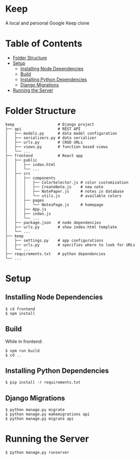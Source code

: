 Keep
====
A local and personal Google Keep clone

Table of Contents
=================

<!--ts-->
  * [Folder Structure](#folder-structure)
  * [Setup](#setup)
    * [Installing Node Dependencies](#installing-node-dependencies)
    * [Build](#build)
    * [Installing Python Dependencies](#installing-python-dependencies)
    * [Django Migrations](#django-migrations)
  * [Running the Server](#running-the-server)
<!--te-->

Folder Structure
================
```
keep                   # Django project
├── api                # REST API
│   ├── models.py      # data model configuration
│   ├── serializers.py # data serializer
│   ├── urls.py        # CRUD URLs
│   ├── views.py       # function based views
│   └── ...
├── frontend           # React app
│   ├── public
│   │   ├── index.html
│   │   └── ...
│   ├── src
│   │   ├── components
│   │   │   ├── ColorSelector.js # color customization
│   │   │   ├── CreateNote.js    # new note
│   │   │   ├── NotePaper.js     # notes in database
│   │   │   └── utils.js         # available colors
│   │   ├── pages
│   │   │   └── NotesPage.js     # homepage
│   │   ├── App.js
│   │   ├── index.js
│   │   └── ...
│   ├── package.json   # node dependencies
│   ├── urls.py        # show index.html template
│   └── ...
├── keep
│   ├── settings.py    # app configurations
│   ├── urls.py        # specifies where to look for URLs
│   └── ...
├── requirements.txt   # python dependencies
└── ...
```

Setup
=====

Installing Node Dependencies
----------------------------

```
$ cd frontend
$ npm install
```

Build
-----

While in frontend:
```
$ npm run build
$ cd ..
```

Installing Python Dependencies
------------------------------

```
$ pip install -r requirements.txt
```

Django Migrations
-----------------

```
$ python manage.py migrate
$ python manage.py makemigrations api
$ python manage.py migrate api
```

Running the Server
==================

```
$ python manage.py runserver
```
